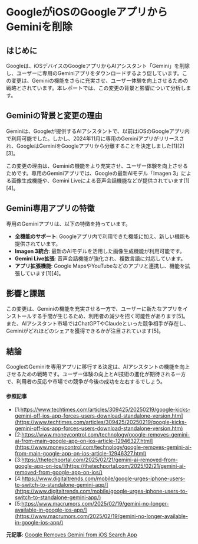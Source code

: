 # GoogleがiOSのGoogleアプリからGeminiを削除

## はじめに

Googleは、iOSデバイスのGoogleアプリからAIアシスタント「Gemini」を削除し、ユーザーに専用のGeminiアプリをダウンロードするよう促しています。この変更は、Geminiの機能をさらに充実させ、ユーザー体験を向上させるための戦略とされています。本レポートでは、この変更の背景と影響について分析します。

## Geminiの背景と変更の理由

Geminiは、Googleが提供するAIアシスタントで、以前はiOSのGoogleアプリ内で利用可能でした。しかし、2024年11月に専用のGeminiアプリがリリースされ、GoogleはGeminiをGoogleアプリから分離することを決定しました[1][2][3]。

この変更の理由は、Geminiの機能をより充実させ、ユーザー体験を向上させるためです。専用のGeminiアプリでは、Googleの最新AIモデル「Imagen 3」による画像生成機能や、Gemini Liveによる音声会話機能などが提供されています[1][4]。

## Gemini専用アプリの特徴

専用のGeminiアプリは、以下の特徴を持っています。

- **全機能のサポート**: Googleアプリ内で利用できた機能に加え、新しい機能も提供されています。
- **Imagen 3統合**: 最新のAIモデルを活用した画像生成機能が利用可能です。
- **Gemini Live拡張**: 音声会話機能が強化され、複数言語に対応しています。
- **アプリ拡張機能**: Google MapsやYouTubeなどのアプリと連携し、機能を拡張しています[1][4]。

## 影響と課題

この変更は、Geminiの機能を充実させる一方で、ユーザーに新たなアプリをインストールする手間が生じるため、利用者の減少を招く可能性があります[5]。また、AIアシスタント市場ではChatGPTやClaudeといった競争相手が存在し、Geminiがどれほどのシェアを獲得できるかが注目されています[5]。

## 結論

GoogleのGeminiを専用アプリに移行する決定は、AIアシスタントの機能を向上させるための戦略です。ユーザー体験の向上とAI技術の進化が期待される一方で、利用者の反応や市場での競争が今後の成功を左右するでしょう。

#### 参照記事
- [1:https://www.techtimes.com/articles/309425/20250219/google-kicks-gemini-off-ios-app-forces-users-download-standalone-version.htm](https://www.techtimes.com/articles/309425/20250219/google-kicks-gemini-off-ios-app-forces-users-download-standalone-version.htm)
- [2:https://www.moneycontrol.com/technology/google-removes-gemini-ai-from-main-google-app-on-ios-article-12946327.html](https://www.moneycontrol.com/technology/google-removes-gemini-ai-from-main-google-app-on-ios-article-12946327.html)
- [3:https://thetechportal.com/2025/02/21/gemini-ai-removed-from-google-app-on-ios/](https://thetechportal.com/2025/02/21/gemini-ai-removed-from-google-app-on-ios/)
- [4:https://www.digitaltrends.com/mobile/google-urges-iphone-users-to-switch-to-standalone-gemini-app/](https://www.digitaltrends.com/mobile/google-urges-iphone-users-to-switch-to-standalone-gemini-app/)
- [5:https://www.macrumors.com/2025/02/19/gemini-no-longer-available-in-google-ios-app/](https://www.macrumors.com/2025/02/19/gemini-no-longer-available-in-google-ios-app/)


**元記事:** [Google Removes Gemini from iOS Search App](https://stealthoptional.com/article/google-removes-gemini-from-ios-search-app)